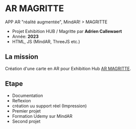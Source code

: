 # AR MAGRITTE 
APP AR "réalité augmentée", MindAR! > MAGRITTE

- Projet Exhibition HUB / Magritte par **Adrien Callewaert**
- Année: **2023**
- HTML, JS (MindAR, ThreeJS etc.)



## La mission 

Création d'une carte en AR pour Exhibition Hub [AR MAGRITTE](https://adriencallewaert.github.io/MAGRITTE_MINAR/). 


## Etape 

- Documentation 
- Reflexion
- création uu support réel (Impression)
- Premier projet
- Formation Udemy sur MindAR
- Second projet